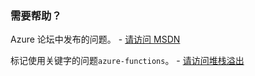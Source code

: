 ### <a name="need-some-help"></a>需要帮助？
Azure 论坛中发布的问题。 - [请访问 MSDN](http://go.microsoft.com/fwlink/?LinkId=780719)

标记使用关键字的问题`azure-functions`。 - [请访问堆栈溢出](http://stackoverflow.com/questions/tagged/azure-functions)

